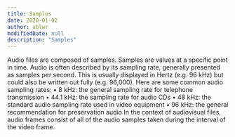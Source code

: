 ```yaml
---
title: Samples
date: 2020-01-02
author: ablwr
modifiedDate: null
description: "Samples"
---
```


Audio files are composed of samples. Samples are values at a specific point in time. Audio is often described by its sampling rate, generally presented as samples per second. This is usually displayed in Hertz (e.g. 96 kHz) but could also be written out fully (e.g. 96,000).
Here are some common audio sampling rates:
    • 8 kHz: the general sampling rate for telephone transmission
    • 44.1 kHz: the sampling rate for audio CDs
    • 48 kHz: the standard audio sampling rate used in video equipment
    • 96 kHz: the general recommendation for preservation audio
In the context of audiovisual files, audio frames consist of all of the audio samples taken during the interval of the video frame.